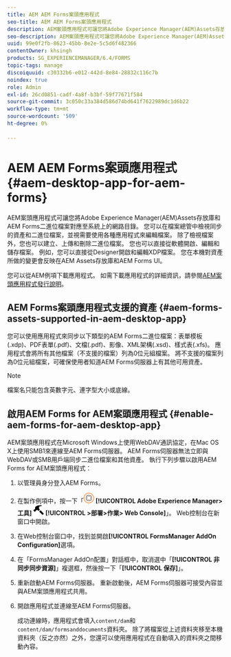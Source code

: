 ```yaml
---
title: AEM AEM Forms案頭應用程式
seo-title: AEM AEM Forms案頭應用程式
description: AEM案頭應用程式可讓您將Adobe Experience Manager(AEM)Assets存放庫和AEM Forms二進位檔案對應至系統上的網路目錄。 進一步了解AEM案頭應用程式支援的資產，以及如何啟用AEM Forms for AEM案頭應用程式。
seo-description: AEM案頭應用程式可讓您將Adobe Experience Manager(AEM)Assets存放庫和AEM Forms二進位檔案對應至系統上的網路目錄。 進一步了解AEM案頭應用程式支援的資產，以及如何啟用AEM Forms for AEM案頭應用程式。
uuid: 99e0f2fb-8623-45bb-8e2e-5c5d6f482366
contentOwner: khsingh
products: SG_EXPERIENCEMANAGER/6.4/FORMS
topic-tags: manage
discoiquuid: c30332b6-e012-442d-8e84-28832c116c7b
noindex: true
role: Admin
exl-id: 26cd0851-cadf-4a8f-b3bf-59f77671f584
source-git-commit: 3c050c33a384d586d74bd641f7622989dc1d6b22
workflow-type: tm+mt
source-wordcount: '509'
ht-degree: 0%

---
```


# AEM AEM Forms案頭應用程式 {#aem-desktop-app-for-aem-forms}

AEM案頭應用程式可讓您將Adobe Experience Manager(AEM)Assets存放庫和AEM Forms二進位檔案對應至系統上的網路目錄。 您可以在檔案總管中檢視同步的資產和二進位檔案，並視需要使用各種應用程式來編輯檔案。 除了檢視檔案外，您也可以建立、上傳和刪除二進位檔案。 您也可以直接從軟體開啟、編輯和儲存檔案。 例如，您可以直接從Designer開啟和編輯XDP檔案。 您在本機對資產所做的變更會反映在AEM Assets存放庫和AEM Forms UI。

您可以從AEM例項下載應用程式。 如需下載應用程式的詳細資訊，請參閱[AEM案頭應用程式發行說明](https://helpx.adobe.com/experience-manager/desktop-app/release-notes.html)。

## AEM Forms案頭應用程式支援的資產 {#aem-forms-assets-supported-in-aem-desktop-app}

您可以使用應用程式來同步以下類型的AEM Forms二進位檔案：表單模板(.xdp)、PDF表單(.pdf)、文檔(.pdf)、影像、XML架構(.xsd)、樣式表(.xfs)。 應用程式會將所有其他檔案（不支援的檔案）列為0位元組檔案。 將不支援的檔案列為0位元組檔案，可確保使用者知道AEM Forms伺服器上有其他可用資產。

>[!NOTE]
>
>檔案名只能包含英數字元、連字型大小或底線。

## 啟用AEM Forms for AEM案頭應用程式 {#enable-aem-forms-for-aem-desktop-app}

AEM案頭應用程式在Microsoft Windows上使用WebDAV通訊協定，在Mac OS X上使用SMB1來連線至AEM Forms伺服器。 AEM Forms伺服器無法立即與WebDAV或SMB用戶端同步二進位檔案和其他資產。 執行下列步驟以啟用AEM Forms for AEM案頭應用程式：

1. 以管理員身分登入AEM Forms。
1. 在製作例項中，按一下「![adobeexperiencemanager](assets/adobeexperiencemanager.png) **[!UICONTROL Adobe Experience Manager>工具]** ![槌子](assets/hammer.png) **[!UICONTROL >部署>作業> Web Console]**」。 Web控制台在新窗口中開啟。
1. 在Web控制台窗口中，找到並開啟&#x200B;**[!UICONTROL FormsManager AddOn Configuration]**&#x200B;選項。
1. 在「FormsManager AddOn配置」對話框中，取消選中「**[!UICONTROL 非同步同步資源]**」複選框，然後按一下「**[!UICONTROL 保存]**」。
1. 重新啟動AEM Forms伺服器。 重新啟動後，AEM Forms伺服器可接受內容並與AEM案頭應用程式共用。
1. 開啟應用程式並連線至AEM Forms伺服器。

   成功連線時，應用程式會填入`content/dam`和`content/dam/formsanddocuments`資料夾。 除了將檔案從上述資料夾移至本機資料夾（反之亦然）之外，您還可以使用應用程式在自動填入的資料夾之間移動內容。
